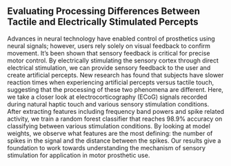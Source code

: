 ## Evaluating Processing Differences Between Tactile and Electrically Stimulated Percepts

Advances in neural technology have enabled control of prosthetics using neural signals; however, users rely solely on visual feedback to confirm movement. It’s been shown that sensory feedback is critical for precise motor control. By electrically stimulating the sensory cortex through direct electrical stimulation, we can provide sensory feedback to the user and create artificial percepts. New research has found that subjects have slower reaction times when experiencing artificial percepts versus tactile touch, suggesting that the processing of these two phenomena are different. Here, we take a closer look at electrocorticography (ECoG) signals recorded during natural haptic touch and various sensory stimulation conditions. After extracting features including frequency band powers and spike related activity, we train a random forest classifier that reaches 98.9% accuracy on classifying between various stimulation conditions. By looking at model weights, we observe what features are the most defining: the number of spikes in the signal and the distance between the spikes. Our results give a foundation to work towards understanding the mechanism of sensory stimulation for application in motor prosthetic use.

